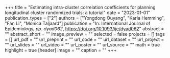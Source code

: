 +++
title = "Estimating intra-cluster correlation coefficients for planning longitudinal cluster randomized trials: a tutorial"
date = "2023-01-01"
publication_types = ["2"]
authors = ["Yongdong Ouyang", "Karla Hemming", "Fan Li", "Monica Taljaard"]
publication = "In: International Journal of Epidemiology, _pp. dyad062_, https://doi.org/10.1093/ije/dyad062"
abstract = ""
abstract_short = ""
image_preview = ""
selected = false
projects = []
tags = []
url_pdf = ""
url_preprint = ""
url_code = ""
url_dataset = ""
url_project = ""
url_slides = ""
url_video = ""
url_poster = ""
url_source = ""
math = true
highlight = true
[header]
image = ""
caption = ""
+++
